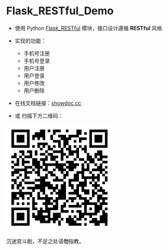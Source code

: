 # Flask_RESTful_Demo

- 使用 Python [Flask_RESTful](https://flask-restful.readthedocs.io/en/latest/) 模块，接口设计遵循 **RESTful** 风格

- 实现的功能：
    - 手机号注册
    - 手机号登录
    - 用户注册
    - 用户登录
    - 用户修改
    - 用户删除

- 在线文档链接：[showdoc.cc](https://www.showdoc.cc/web/#/151239636776501)

- 或 扫描下方二维码：

![img](qrcode.png)

沉迷宫斗剧，不足之处请**勿**指教。
